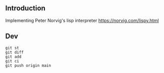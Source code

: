 ## Introduction

Implementing Peter Norvig's lisp interpreter https://norvig.com/lispy.html

## Dev

```
git st
git diff
git add
git ci
git push origin main
```
